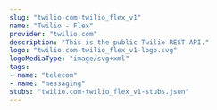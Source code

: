 ```yaml
---
slug: "twilio-com-twilio_flex_v1"
name: "Twilio - Flex"
provider: "twilio.com"
description: "This is the public Twilio REST API."
logo: "twilio.com-twilio_flex_v1-logo.svg"
logoMediaType: "image/svg+xml"
tags:
- name: "telecom"
- name: "messaging"
stubs: "twilio.com-twilio_flex_v1-stubs.json"
---
```

